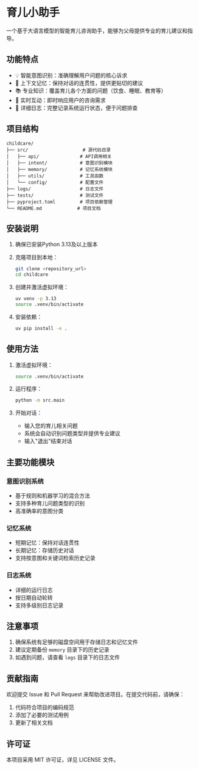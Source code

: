 # 育儿小助手

一个基于大语言模型的智能育儿咨询助手，能够为父母提供专业的育儿建议和指导。

## 功能特点

- 💡 智能意图识别：准确理解用户问题的核心诉求
- 🧠 上下文记忆：保持对话的连贯性，提供更贴切的建议
- 📚 专业知识：覆盖育儿各个方面的问题（饮食、睡眠、教育等）
- 🔄 实时互动：即时响应用户的咨询需求
- 📝 详细日志：完整记录系统运行状态，便于问题排查

## 项目结构

```
childcare/
├── src/                    # 源代码目录
│   ├── api/               # API调用相关
│   ├── intent/            # 意图识别模块
│   ├── memory/            # 记忆系统模块
│   ├── utils/             # 工具函数
│   └── config/            # 配置文件
├── logs/                  # 日志文件
├── tests/                 # 测试文件
├── pyproject.toml         # 项目依赖管理
└── README.md             # 项目文档
```

## 安装说明

1. 确保已安装Python 3.13及以上版本
2. 克隆项目到本地：
   ```bash
   git clone <repository_url>
   cd childcare
   ```

3. 创建并激活虚拟环境：
   ```bash
   uv venv -p 3.13
   source .venv/bin/activate
   ```

4. 安装依赖：
   ```bash
   uv pip install -e .
   ```

## 使用方法

1. 激活虚拟环境：
   ```bash
   source .venv/bin/activate
   ```

2. 运行程序：
   ```bash
   python -m src.main
   ```

3. 开始对话：
   - 输入您的育儿相关问题
   - 系统会自动识别问题类型并提供专业建议
   - 输入"退出"结束对话

## 主要功能模块

### 意图识别系统
- 基于规则和机器学习的混合方法
- 支持多种育儿问题类型的识别
- 高准确率的意图分类

### 记忆系统
- 短期记忆：保持对话连贯性
- 长期记忆：存储历史对话
- 支持按意图和关键词检索历史记录

### 日志系统
- 详细的运行日志
- 按日期自动轮转
- 支持多级别日志记录

## 注意事项

1. 确保系统有足够的磁盘空间用于存储日志和记忆文件
2. 建议定期备份 `memory` 目录下的历史记录
3. 如遇到问题，请查看 `logs` 目录下的日志文件

## 贡献指南

欢迎提交 Issue 和 Pull Request 来帮助改进项目。在提交代码前，请确保：

1. 代码符合项目的编码规范
2. 添加了必要的测试用例
3. 更新了相关文档

## 许可证

本项目采用 MIT 许可证，详见 LICENSE 文件。
